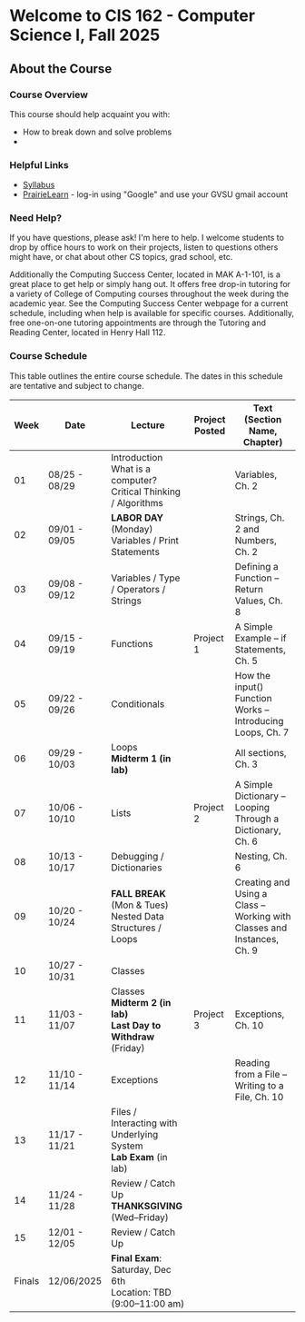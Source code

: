 # Welcome to CIS 162 - Computer Science I, Fall 2025

## About the Course

### Course Overview
This course should help acquaint you with:

* How to break down and solve problems
* 
### Helpful Links

* [Syllabus](syllabus.md)
* [PrairieLearn](https://us.prairielearn.com/pl/course_instance/192541) - log-in
  using "Google" and use your GVSU gmail account

### Need Help?
If you have questions, please ask!  I'm here to help.  I welcome students to
drop by office hours to work on their projects, listen to questions others might have,
or chat about other CS topics, grad school, etc.

Additionally the Computing Success Center, located in MAK A-1-101,
is a great place to get help or simply hang out.
It offers free drop-in tutoring for a variety of College of Computing courses
throughout the week during the academic year.
See the Computing Success Center webpage for a current schedule,
including when help is available for specific courses.
Additionally, free one-on-one tutoring appointments are through the
Tutoring and Reading Center, located in Henry Hall 112.  

### Course Schedule
This table outlines the entire course schedule. The dates in this
schedule are tentative and subject to change.

| Week | Date          | Lecture                                                                    | Project Posted | Text (Section Name, Chapter)                                           |
|------|---------------|----------------------------------------------------------------------------|----------------|------------------------------------------------------------------------|
| 01   | 08/25 - 08/29 | Introduction <br> What is a computer? <br> Critical Thinking / Algorithms  |                | Variables, Ch. 2                                                       |
| 02   | 09/01 - 09/05 | **LABOR DAY** (Monday) <br> Variables / Print Statements                   |                | Strings, Ch. 2 and Numbers, Ch. 2                                      |
| 03   | 09/08 - 09/12 | Variables / Type / Operators / Strings                                     |                | Defining a Function – Return Values, Ch. 8                             |
| 04   | 09/15 - 09/19 | Functions                                                                  | Project 1      | A Simple Example – if Statements, Ch. 5                                |
| 05   | 09/22 - 09/26 | Conditionals                                                               |                | How the input() Function Works – Introducing Loops, Ch. 7              |
| 06   | 09/29 - 10/03 | Loops <br> **Midterm 1 (in lab)**                                          |                | All sections, Ch. 3                                                    |
| 07   | 10/06 - 10/10 | Lists                                                                      | Project 2      | A Simple Dictionary – Looping Through a Dictionary, Ch. 6              |
| 08   | 10/13 - 10/17 | Debugging / Dictionaries                                                   |                | Nesting, Ch. 6                                                         |
| 09   | 10/20 - 10/24 | **FALL BREAK** (Mon & Tues) <br> Nested Data Structures / Loops            |                | Creating and Using a Class – Working with Classes and Instances, Ch. 9 |
| 10   | 10/27 - 10/31 | Classes                                                                    |                |                                                                        |
| 11   | 11/03 - 11/07 | Classes <br> **Midterm 2 (in lab)** <br> **Last Day to Withdraw** (Friday) | Project 3      | Exceptions, Ch. 10                                                     |
| 12   | 11/10 - 11/14 | Exceptions                                                                 |                | Reading from a File – Writing to a File, Ch. 10                        |
| 13   | 11/17 - 11/21 | Files / Interacting with Underlying System <br> **Lab Exam** (in lab)      |                |                                                                        |
| 14   | 11/24 - 11/28 | Review / Catch Up <br> **THANKSGIVING** (Wed–Friday)                       |                |                                                                        |
| 15   | 12/01 - 12/05 | Review / Catch Up                                                          |                |                                                                        |
| Finals | 12/06/2025  | **Final Exam**: Saturday, Dec 6th <br> Location: TBD (9:00–11:00 am)       |                |                                                                        |
